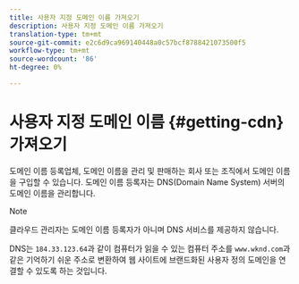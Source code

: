 ```yaml
---
title: 사용자 지정 도메인 이름 가져오기
description: 사용자 지정 도메인 이름 가져오기
translation-type: tm+mt
source-git-commit: e2c6d9ca969140448a0c57bcf8788421073500f5
workflow-type: tm+mt
source-wordcount: '86'
ht-degree: 0%

---
```



# 사용자 지정 도메인 이름 {#getting-cdn} 가져오기

도메인 이름 등록업체, 도메인 이름을 관리 및 판매하는 회사 또는 조직에서 도메인 이름을 구입할 수 있습니다. 도메인 이름 등록자는 DNS(Domain Name System) 서버의 도메인 이름을 관리합니다.

>[!NOTE]
>클라우드 관리자는 도메인 이름 등록자가 아니며 DNS 서비스를 제공하지 않습니다.

DNS는 `184.33.123.64`과 같이 컴퓨터가 읽을 수 있는 컴퓨터 주소를 `www.wknd.com`과 같은 기억하기 쉬운 주소로 변환하여 웹 사이트에 브랜드화된 사용자 정의 도메인을 연결할 수 있도록 하는 것입니다.